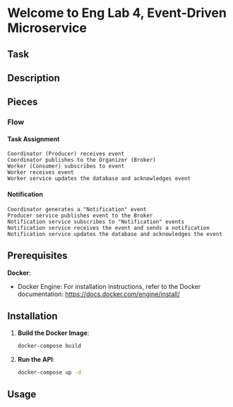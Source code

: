 # Welcome to Eng Lab 4, Event-Driven Microservice


## Task

## Description


## Pieces

### Flow
#### Task Assignment
    Coordinator (Producer) receives event
    Coordinator publishes to the Organizer (Broker)
    Worker (Consumer) subscribes to event
    Worker receives event
    Worker service updates the database and acknowledges event

#### Notification
    Coordinator generates a "Notification" event
    Producer service publishes event to the Broker
    Notification service subscribes to "Notification" events
    Notification service receives the event and sends a notification
    Notification service updates the database and acknowledges the event

####

## Prerequisites

**Docker**:

- Docker Engine: For installation instructions, refer to the Docker documentation: https://docs.docker.com/engine/install/

## Installation

1. **Build the Docker Image**:
   ```bash
   docker-compose build 
    ```
3. **Run the API**:
   ```bash
   docker-compose up -d
   ```


## Usage